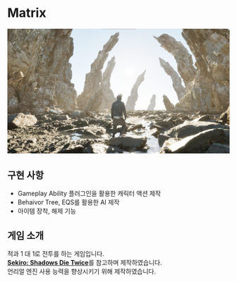 # Matrix
![Alt text](./MatrixImage.png)

## 구현 사항
* Gameplay Ability 플러그인을 활용한 캐릭터 액션 제작
* Behaivor Tree, EQS를 활용한 AI 제작
* 아이템 장착, 해제 기능

## 게임 소개
적과 1 대 1로 전투를 하는 게임입니다.   
[**Sekiro: Shadows Die Twice**](https://en.wikipedia.org/wiki/Sekiro:_Shadows_Die_Twice)를 참고하며 제작하였습니다.   
언리얼 엔진 사용 능력을 향상시키기 위해 제작하였습니다.   
